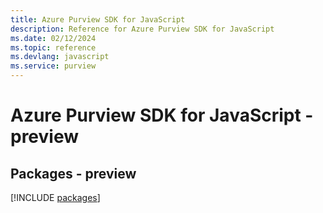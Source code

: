 ```yaml
---
title: Azure Purview SDK for JavaScript
description: Reference for Azure Purview SDK for JavaScript
ms.date: 02/12/2024
ms.topic: reference
ms.devlang: javascript
ms.service: purview
---
```

# Azure Purview SDK for JavaScript - preview
## Packages - preview
[!INCLUDE [packages](purview-index.md)]